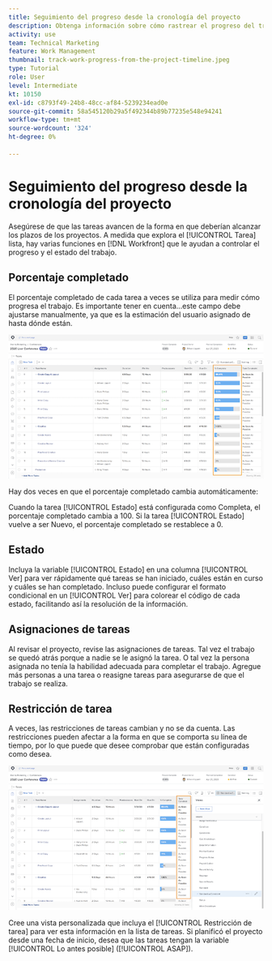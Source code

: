 ```yaml
---
title: Seguimiento del progreso desde la cronología del proyecto
description: Obtenga información sobre cómo rastrear el progreso del trabajo desde la línea de tiempo del proyecto en [!DNL  Workfront] uso de porcentaje completado, estado, asignaciones o restricciones.
activity: use
team: Technical Marketing
feature: Work Management
thumbnail: track-work-progress-from-the-project-timeline.jpeg
type: Tutorial
role: User
level: Intermediate
kt: 10150
exl-id: c8793f49-24b8-48cc-af84-5239234ead0e
source-git-commit: 58a545120b29a5f492344b89b77235e548e94241
workflow-type: tm+mt
source-wordcount: '324'
ht-degree: 0%

---
```


# Seguimiento del progreso desde la cronología del proyecto

Asegúrese de que las tareas avancen de la forma en que deberían alcanzar los plazos de los proyectos. A medida que explora el [!UICONTROL Tarea] lista, hay varias funciones en [!DNL  Workfront] que le ayudan a controlar el progreso y el estado del trabajo.

## Porcentaje completado

El porcentaje completado de cada tarea a veces se utiliza para medir cómo progresa el trabajo. Es importante tener en cuenta...este campo debe ajustarse manualmente, ya que es la estimación del usuario asignado de hasta dónde están.

![Se muestra la lista de tareas del proyecto [!UICONTROL Porcentaje completado] column](assets/planner-fund-task-percent-complete.png)

Hay dos veces en que el porcentaje completado cambia automáticamente:

Cuando la tarea [!UICONTROL Estado] está configurada como Completa, el porcentaje completado cambia a 100.
Si la tarea [!UICONTROL Estado] vuelve a ser Nuevo, el porcentaje completado se restablece a 0.

## Estado

Incluya la variable [!UICONTROL Estado] en una columna [!UICONTROL Ver] para ver rápidamente qué tareas se han iniciado, cuáles están en curso y cuáles se han completado. Incluso puede configurar el formato condicional en un [!UICONTROL Ver] para colorear el código de cada estado, facilitando así la resolución de la información.

## Asignaciones de tareas

Al revisar el proyecto, revise las asignaciones de tareas. Tal vez el trabajo se quedó atrás porque a nadie se le asignó la tarea. O tal vez la persona asignada no tenía la habilidad adecuada para completar el trabajo. Agregue más personas a una tarea o reasigne tareas para asegurarse de que el trabajo se realiza.

## Restricción de tarea

A veces, las restricciones de tareas cambian y no se da cuenta. Las restricciones pueden afectar a la forma en que se comporta su línea de tiempo, por lo que puede que desee comprobar que están configuradas como desea.

![Lista de tareas de proyecto que muestra la columna de restricción de tarea](assets/planner-fund-task-constraint.png)

Cree una vista personalizada que incluya el [!UICONTROL Restricción de tarea] para ver esta información en la lista de tareas. Si planificó el proyecto desde una fecha de inicio, desea que las tareas tengan la variable [!UICONTROL Lo antes posible] ([!UICONTROL ASAP]).

